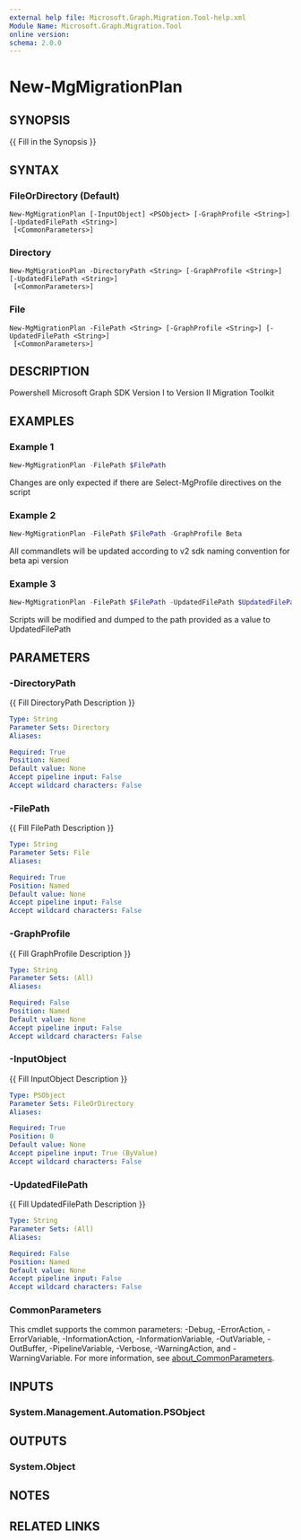 ```yaml
---
external help file: Microsoft.Graph.Migration.Tool-help.xml
Module Name: Microsoft.Graph.Migration.Tool
online version:
schema: 2.0.0
---
```


# New-MgMigrationPlan

## SYNOPSIS
{{ Fill in the Synopsis }}

## SYNTAX

### FileOrDirectory (Default)
```
New-MgMigrationPlan [-InputObject] <PSObject> [-GraphProfile <String>] [-UpdatedFilePath <String>]
 [<CommonParameters>]
```

### Directory
```
New-MgMigrationPlan -DirectoryPath <String> [-GraphProfile <String>] [-UpdatedFilePath <String>]
 [<CommonParameters>]
```

### File
```
New-MgMigrationPlan -FilePath <String> [-GraphProfile <String>] [-UpdatedFilePath <String>]
 [<CommonParameters>]
```

## DESCRIPTION
Powershell Microsoft Graph SDK Version I to Version II Migration Toolkit

## EXAMPLES

### Example 1
```powershell
New-MgMigrationPlan -FilePath $FilePath
```

Changes are only expected if there are Select-MgProfile directives on the script

### Example 2
```powershell
New-MgMigrationPlan -FilePath $FilePath -GraphProfile Beta
```

All commandlets will be updated according to v2 sdk naming convention for beta api version

### Example 3
```powershell
New-MgMigrationPlan -FilePath $FilePath -UpdatedFilePath $UpdatedFilePath
```

Scripts will be modified and dumped to the path provided as a value to UpdatedFilePath

## PARAMETERS

### -DirectoryPath
{{ Fill DirectoryPath Description }}

```yaml
Type: String
Parameter Sets: Directory
Aliases:

Required: True
Position: Named
Default value: None
Accept pipeline input: False
Accept wildcard characters: False
```

### -FilePath
{{ Fill FilePath Description }}

```yaml
Type: String
Parameter Sets: File
Aliases:

Required: True
Position: Named
Default value: None
Accept pipeline input: False
Accept wildcard characters: False
```

### -GraphProfile
{{ Fill GraphProfile Description }}

```yaml
Type: String
Parameter Sets: (All)
Aliases:

Required: False
Position: Named
Default value: None
Accept pipeline input: False
Accept wildcard characters: False
```

### -InputObject
{{ Fill InputObject Description }}

```yaml
Type: PSObject
Parameter Sets: FileOrDirectory
Aliases:

Required: True
Position: 0
Default value: None
Accept pipeline input: True (ByValue)
Accept wildcard characters: False
```

### -UpdatedFilePath
{{ Fill UpdatedFilePath Description }}

```yaml
Type: String
Parameter Sets: (All)
Aliases:

Required: False
Position: Named
Default value: None
Accept pipeline input: False
Accept wildcard characters: False
```

### CommonParameters
This cmdlet supports the common parameters: -Debug, -ErrorAction, -ErrorVariable, -InformationAction, -InformationVariable, -OutVariable, -OutBuffer, -PipelineVariable, -Verbose, -WarningAction, and -WarningVariable. For more information, see [about_CommonParameters](http://go.microsoft.com/fwlink/?LinkID=113216).

## INPUTS

### System.Management.Automation.PSObject

## OUTPUTS

### System.Object
## NOTES

## RELATED LINKS
